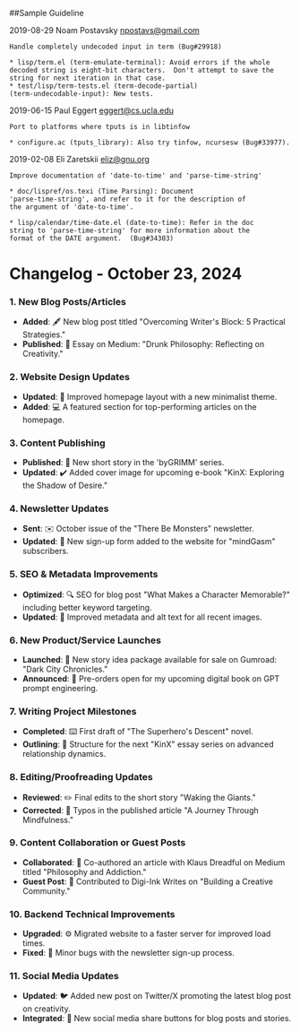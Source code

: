 ##Sample Guideline

2019-08-29  Noam Postavsky  <npostavs@gmail.com>

	Handle completely undecoded input in term (Bug#29918)

	* lisp/term.el (term-emulate-terminal): Avoid errors if the whole
	decoded string is eight-bit characters.  Don't attempt to save the
	string for next iteration in that case.
	* test/lisp/term-tests.el (term-decode-partial)
	(term-undecodable-input): New tests.

2019-06-15  Paul Eggert  <eggert@cs.ucla.edu>

	Port to platforms where tputs is in libtinfow

	* configure.ac (tputs_library): Also try tinfow, ncursesw (Bug#33977).

2019-02-08  Eli Zaretskii  <eliz@gnu.org>

	Improve documentation of 'date-to-time' and 'parse-time-string'

	* doc/lispref/os.texi (Time Parsing): Document
	'parse-time-string', and refer to it for the description of
	the argument of 'date-to-time'.

	* lisp/calendar/time-date.el (date-to-time): Refer in the doc
	string to 'parse-time-string' for more information about the
	format of the DATE argument.  (Bug#34303)

# Changelog - October 23, 2024

### 1. New Blog Posts/Articles
- **Added**: 🖋️ New blog post titled "Overcoming Writer's Block: 5 Practical Strategies."
- **Published**: 📖 Essay on Medium: "Drunk Philosophy: Reflecting on Creativity."

### 2. Website Design Updates
- **Updated**: 🎨 Improved homepage layout with a new minimalist theme.
- **Added**: 💻 A featured section for top-performing articles on the homepage.

### 3. Content Publishing
- **Published**: 📄 New short story in the 'byGRIMM' series.
- **Updated**: ✔️ Added cover image for upcoming e-book "KinX: Exploring the Shadow of Desire."

### 4. Newsletter Updates
- **Sent**: ✉️ October issue of the "There Be Monsters" newsletter.
- **Updated**: 📣 New sign-up form added to the website for "mindGasm" subscribers.

### 5. SEO & Metadata Improvements
- **Optimized**: 🔍 SEO for blog post "What Makes a Character Memorable?" including better keyword targeting.
- **Updated**: 🧐 Improved metadata and alt text for all recent images.

### 6. New Product/Service Launches
- **Launched**: 🎁 New story idea package available for sale on Gumroad: "Dark City Chronicles."
- **Announced**: 🚀 Pre-orders open for my upcoming digital book on GPT prompt engineering.

### 7. Writing Project Milestones
- **Completed**: ⌨️ First draft of "The Superhero's Descent" novel.
- **Outlining**: 📓 Structure for the next "KinX" essay series on advanced relationship dynamics.

### 8. Editing/Proofreading Updates
- **Reviewed**: ✏️ Final edits to the short story "Waking the Giants."
- **Corrected**: 📝 Typos in the published article "A Journey Through Mindfulness."

### 9. Content Collaboration or Guest Posts
- **Collaborated**: 🤝 Co-authored an article with Klaus Dreadful on Medium titled "Philosophy and Addiction."
- **Guest Post**: 💬 Contributed to Digi-Ink Writes on "Building a Creative Community."

### 10. Backend Technical Improvements
- **Upgraded**: ⚙️ Migrated website to a faster server for improved load times.
- **Fixed**: 🔧 Minor bugs with the newsletter sign-up process.

### 11. Social Media Updates
- **Updated**: 🐦 Added new post on Twitter/X promoting the latest blog post on creativity.
- **Integrated**: 📱 New social media share buttons for blog posts and stories.
